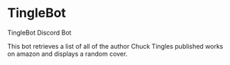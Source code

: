 # TingleBot
TingleBot Discord Bot

This bot retrieves a list of all of the author Chuck Tingles published works on amazon and displays a random cover.
